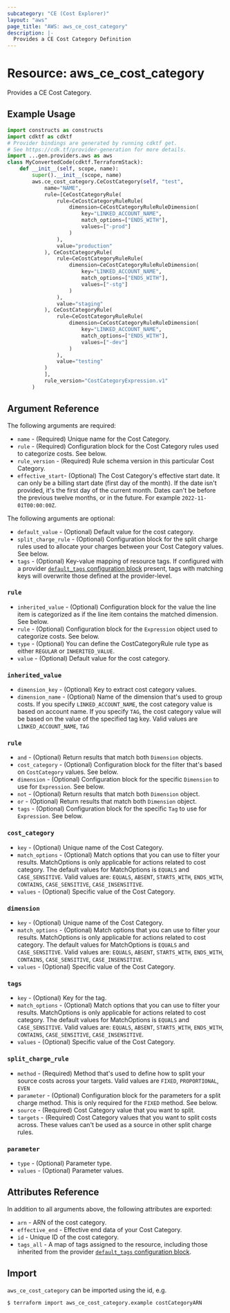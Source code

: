 ```yaml
---
subcategory: "CE (Cost Explorer)"
layout: "aws"
page_title: "AWS: aws_ce_cost_category"
description: |-
  Provides a CE Cost Category Definition
---
```


# Resource: aws_ce_cost_category

Provides a CE Cost Category.

## Example Usage

```python
import constructs as constructs
import cdktf as cdktf
# Provider bindings are generated by running cdktf get.
# See https://cdk.tf/provider-generation for more details.
import ...gen.providers.aws as aws
class MyConvertedCode(cdktf.TerraformStack):
    def __init__(self, scope, name):
        super().__init__(scope, name)
        aws.ce_cost_category.CeCostCategory(self, "test",
            name="NAME",
            rule=[CeCostCategoryRule(
                rule=CeCostCategoryRuleRule(
                    dimension=CeCostCategoryRuleRuleDimension(
                        key="LINKED_ACCOUNT_NAME",
                        match_options=["ENDS_WITH"],
                        values=["-prod"]
                    )
                ),
                value="production"
            ), CeCostCategoryRule(
                rule=CeCostCategoryRuleRule(
                    dimension=CeCostCategoryRuleRuleDimension(
                        key="LINKED_ACCOUNT_NAME",
                        match_options=["ENDS_WITH"],
                        values=["-stg"]
                    )
                ),
                value="staging"
            ), CeCostCategoryRule(
                rule=CeCostCategoryRuleRule(
                    dimension=CeCostCategoryRuleRuleDimension(
                        key="LINKED_ACCOUNT_NAME",
                        match_options=["ENDS_WITH"],
                        values=["-dev"]
                    )
                ),
                value="testing"
            )
            ],
            rule_version="CostCategoryExpression.v1"
        )
```

## Argument Reference

The following arguments are required:

* `name` - (Required) Unique name for the Cost Category.
* `rule` - (Required) Configuration block for the Cost Category rules used to categorize costs. See below.
* `rule_version` - (Required) Rule schema version in this particular Cost Category.
* `effective_start`- (Optional)  The Cost Category's effective start date. It can only be a billing start date (first day of the month). If the date isn't provided, it's the first day of the current month. Dates can't be before the previous twelve months, or in the future. For example `2022-11-01T00:00:00Z`.

The following arguments are optional:

* `default_value` - (Optional) Default value for the cost category.
* `split_charge_rule` - (Optional) Configuration block for the split charge rules used to allocate your charges between your Cost Category values. See below.
* `tags` - (Optional) Key-value mapping of resource tags. If configured with a provider [`default_tags` configuration block](https://registry.terraform.io/providers/hashicorp/aws/latest/docs#default_tags-configuration-block) present, tags with matching keys will overwrite those defined at the provider-level.

### `rule`

* `inherited_value` - (Optional) Configuration block for the value the line item is categorized as if the line item contains the matched dimension. See below.
* `rule` - (Optional) Configuration block for the `Expression` object used to categorize costs. See below.
* `type` - (Optional) You can define the CostCategoryRule rule type as either `REGULAR` or `INHERITED_VALUE`.
* `value` - (Optional) Default value for the cost category.

### `inherited_value`

* `dimension_key` - (Optional) Key to extract cost category values.
* `dimension_name` - (Optional) Name of the dimension that's used to group costs. If you specify `LINKED_ACCOUNT_NAME`, the cost category value is based on account name. If you specify `TAG`, the cost category value will be based on the value of the specified tag key. Valid values are `LINKED_ACCOUNT_NAME`, `TAG`

### `rule`

* `and` - (Optional) Return results that match both `Dimension` objects.
* `cost_category` - (Optional) Configuration block for the filter that's based on `CostCategory` values. See below.
* `dimension` - (Optional) Configuration block for the specific `Dimension` to use for `Expression`. See below.
* `not` - (Optional) Return results that match both `Dimension` object.
* `or` - (Optional) Return results that match both `Dimension` object.
* `tags` - (Optional) Configuration block for the specific `Tag` to use for `Expression`. See below.

### `cost_category`

* `key` - (Optional) Unique name of the Cost Category.
* `match_options` - (Optional) Match options that you can use to filter your results. MatchOptions is only applicable for actions related to cost category. The default values for MatchOptions is `EQUALS` and `CASE_SENSITIVE`. Valid values are: `EQUALS`,  `ABSENT`, `STARTS_WITH`, `ENDS_WITH`, `CONTAINS`, `CASE_SENSITIVE`, `CASE_INSENSITIVE`.
* `values` - (Optional) Specific value of the Cost Category.

### `dimension`

* `key` - (Optional) Unique name of the Cost Category.
* `match_options` - (Optional) Match options that you can use to filter your results. MatchOptions is only applicable for actions related to cost category. The default values for MatchOptions is `EQUALS` and `CASE_SENSITIVE`. Valid values are: `EQUALS`,  `ABSENT`, `STARTS_WITH`, `ENDS_WITH`, `CONTAINS`, `CASE_SENSITIVE`, `CASE_INSENSITIVE`.
* `values` - (Optional) Specific value of the Cost Category.

### `tags`

* `key` - (Optional) Key for the tag.
* `match_options` - (Optional) Match options that you can use to filter your results. MatchOptions is only applicable for actions related to cost category. The default values for MatchOptions is `EQUALS` and `CASE_SENSITIVE`. Valid values are: `EQUALS`,  `ABSENT`, `STARTS_WITH`, `ENDS_WITH`, `CONTAINS`, `CASE_SENSITIVE`, `CASE_INSENSITIVE`.
* `values` - (Optional) Specific value of the Cost Category.

### `split_charge_rule`

* `method` - (Required) Method that's used to define how to split your source costs across your targets. Valid values are `FIXED`, `PROPORTIONAL`, `EVEN`
* `parameter` - (Optional) Configuration block for the parameters for a split charge method. This is only required for the `FIXED` method. See below.
* `source` - (Required) Cost Category value that you want to split.
* `targets` - (Required) Cost Category values that you want to split costs across. These values can't be used as a source in other split charge rules.

### `parameter`

* `type` - (Optional) Parameter type.
* `values` - (Optional) Parameter values.

## Attributes Reference

In addition to all arguments above, the following attributes are exported:

* `arn` - ARN of the cost category.
* `effective_end` - Effective end data of your Cost Category.
* `id` - Unique ID of the cost category.
* `tags_all` - A map of tags assigned to the resource, including those inherited from the provider [`default_tags` configuration block](https://registry.terraform.io/providers/hashicorp/aws/latest/docs#default_tags-configuration-block).

## Import

`aws_ce_cost_category` can be imported using the id, e.g.

```
$ terraform import aws_ce_cost_category.example costCategoryARN
```

<!-- cache-key: cdktf-0.17.0-pre.15 input-1f232c8da914c60f235853d21d51893615546a9f939a55cce8a7716ca9b61af8 -->